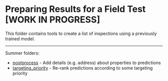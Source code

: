 # Preparing Results for a Field Test [WORK IN PROGRESS]

This folder contains tools to create a list of inspections using a previously trained model.

---

Summer folders:

* [postprocess](postprocess/) - Add details (e.g. address) about properties to predictions
* [targeting_priority](targeting_priority/) - Re-rank predictions according to some targeting priority